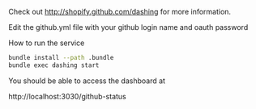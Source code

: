 Check out http://shopify.github.com/dashing for more information.

Edit the github.yml file with your github login name and oauth password

How to run the service

```bash
bundle install --path .bundle
bundle exec dashing start
```

You should be able to access the dashboard at

http://localhost:3030/github-status